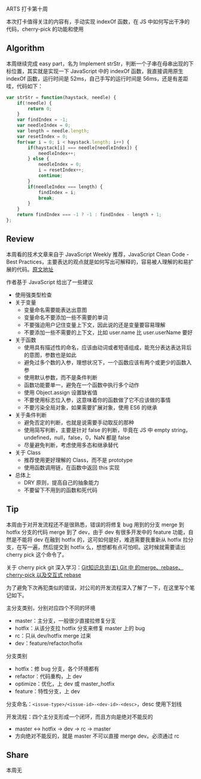 ARTS 打卡第十周

本次打卡值得关注的内容有，手动实现 indexOf 函数，在 JS 中如何写出干净的代码，cherry-pick 的功能和使用

<!-- more -->

## Algorithm
本周继续完成 easy part，名为 Implement strStr，判断一个子串在母串出现的下标位置，其实就是实现一下 JavaScript 中的 indexOf 函数，我直接调用原生 indexOf 函数，运行时间是 52ms，自己手写的运行时间是 56ms，还是有差距哇，代码如下：
```js
var strStr = function(haystack, needle) {
    if(!needle) {
        return 0;
    }
    var findIndex = -1;
    var needleIndex = 0;
    var length = needle.length;
    var resetIndex = 0;
    for(var i = 0; i < haystack.length; i++) {
        if(haystack[i] === needle[needleIndex]) {
            needleIndex++;
        } else {
            needleIndex = 0;
            i = resetIndex++;
            continue;
        }
        if(needleIndex === length) {
            findIndex = i;
            break;
        }
    }
    return findIndex === -1 ? -1 : findIndex - length + 1;
};
```

## Review
本周看的技术文章来自于 JavaScript Weekly 推荐，JavaScript Clean Code - Best Practices，主要表达的观点就是如何写出可解释的，容易被人理解的和易扩展的代码。[原文地址](https://devinduct.com/blogpost/22/javascript-clean-code-best-practices)

作者基于 JavaScript 给出了一些建议
* 使用强类型检查
* 关于变量
  * 变量命名需要能表达出意图
  * 变量命名不要添加一些不需要的单词
  * 不要强迫用户记住变量上下文，因此说的还是变量要容易理解
  * 不要添加一些不需要的上下文，比如 user.name 比 user.userName 要好
* 关于函数
  * 使用具有描述性的命名，应该由动词或者短语组成，能充分表达表达背后的意图，参数也是如此
  * 避免过多个数的入参，理想状况下，一个函数应该有两个或更少的函数入参
  * 使用默认参数，而不是条件判断
  * 函数功能要单一，避免在一个函数中执行多个动作
  * 使用 Object.assign 设置缺省值
  * 不要使用标志位入参，这意味着你的函数做了它不应该做的事情
  * 不要污染全局对象，如果需要扩展对象，使用 ES6 的继承
* 关于条件判断
  * 避免否定的判断，也就是说需要手动取反的那种
  * 使用简写判断，主要是针对 false 的判断，毕竟在 JS 中 empty string，undefined，null，false，0，NaN 都是 false
  * 尽量避免判断，考虑使用多态和继承替代
* 关于 Class
  * 推荐使用更好理解的 Class，而不是 prototype
  * 使用函数调用链，在函数中返回 this 实现
* 总体上
  * DRY 原则，提高自己的抽象能力
  * 不要留下不用到的函数和死代码

## Tip
本周由于对开发流程还不是很熟悉，错误的将修复 bug 用到的分支 merge 到 hotfix 分支的代码 merge 到了 dev，由于 dev 有很多开发中的 feature 功能，自然是不能将 dev 在融到 hotfix 的，这可如何是好，难道需要我重新从 hotfix 拉分支，在写一遍，然后提交到 hotfix 么，想想都有点可怕呗。这时候就需要请出 cherry pick 这个命令了。

关于 cherry pick git 深入学习：[Git知识总览(五) Git 中 的merge、rebase、cherry-pick 以及交互式 rebase](https://www.cnblogs.com/ludashi/p/8213550.html)

为了避免下次再犯类似的错误，对公司的开发流程深入了解了一下，在这里写个笔记如下。

主分支类别，分别对应四个不同的环境
* master：主分支，一般很少直接拉修复分支
* hotfix：从该分支拉 hotfix 分支来修复 master 上的 bug
* rc：只从 dev/hotfix merge 过来
* dev：feature/refactor/hofix

分支类别
* hotfix：修 bug 分支，各个环境都有
* refactor：代码重构，上 dev
* optimize：优化，上 dev 或 master_hotfix
* feature：特性分支，上 dev

分支命名：`<issue-type>/<issue-id>-<dev-id>-<desc>`，desc 使用下划线

开发流程：四个主分支形成一个闭环，而且方向是绝对不能反的
* master <-> hotfix -> dev -> rc -> master
* 方向绝对不能反的，就是 master 不可以直接 merge dev。必须通过 rc

## Share
本周无